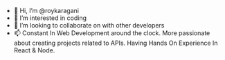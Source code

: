 - 👋 Hi, I’m @roykaragani
- 👀 I’m interested in coding  
- 💞️ I’m looking to collaborate on with other developers
- 📫 Constant In Web Development around the clock. More passionate about creating projects related to APIs. Having Hands On Experience In React & Node.

<!---
roykaragani/roykaragani is a ✨ special ✨ repository because its `README.md` (this file) appears on your GitHub profile.
You can click the Preview link to take a look at your changes.
--->

